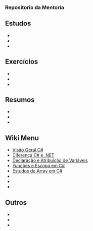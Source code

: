 ### Repositorio da Mentoria

## Estudos
- []()
- []()
- []()
## Exercícios
- []()
- []()
- []()
## Resumos
- []()
- []()
- []()
## Wiki Menu

- [Visão Geral C#](https://github.com/larissavilelasobral/mentoria/wiki/Curso-de-C%23---M%C3%B3dulo-01)
- [Diferença C# e .NET](https://github.com/larissavilelasobral/mentoria/wiki/Curso-de-C%23-M%C3%B3dulo-02)
- [Declaração e Atribuição de Variáveis](https://github.com/larissavilelasobral/mentoria/wiki/Curso-de-C%23-M%C3%B3dulo-03)
- [Funções e Escopo em C#](https://github.com/larissavilelasobral/mentoria/wiki/Fun%C3%A7%C3%B5es-e-Escopo-em-C%23)
- [Estudos de Array em C#](https://github.com/larissavilelasobral/mentoria/wiki/Estudos-de-Array-em-C%23)
- []()
- []()
- []()
## Outros
- []()
- []()
- []()